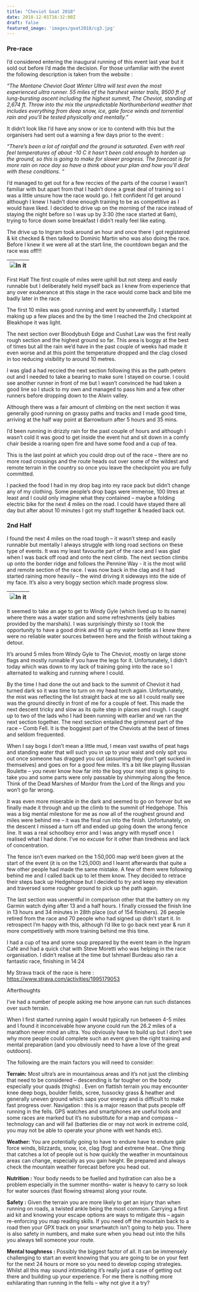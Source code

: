 ```yaml
---
title: "Cheviot Goat 2018"
date: 2018-12-01T16:32:00Z
draft: false
featured_image: 'images/goat2018/cg3.jpg'
---
```



### Pre-race
 
I’d considered entering the inaugural running of this event last year but it sold out before I’d made the decision. For those unfamiliar with the event the following description is taken from the website :

*“The Montane Cheviot Goat Winter Ultra will test even the most experienced ultra runner. 55 miles of the harshest winter trails, 9500 ft of lung-bursting ascent including the highest summit, The Cheviot, standing at 2,674 ft. Throw into the mix the unpredictable Northumberland weather that includes everything from deep snow, ice, gale force winds and torrential rain and you’ll be tested physically and mentally.”*

It didn’t look like I’d have any snow or ice to contend with this but the organisers had sent out a warning a few days prior to the event :

*“There’s been a lot of rainfall and the ground is saturated. Even with real feel temperatures of about -10 C it hasn't been cold enough to harden up the ground, so this is going to make for slower progress. The forecast is for more rain on race day so have a think about your plan and how you'll deal with these conditions. “*

I’d managed to get out for a few reccies of the parts of the course I wasn’t familiar with but apart from that I hadn’t done a great deal of training so I was a little unsure how the race would go. I felt confident I’d get around although I knew I hadn’t done enough training to be as competitive as I would have liked.
I decided to drive up on the morning of the race instead of staying the night before so I was up by 3:30 (the race started at 6am), trying to force down some breakfast I didn’t really feel like eating.

The drive up to Ingram took around an hour and once there I got registered & kit checked & then talked to Dominic Martin who was also doing the race.
Before I knew it we were all at the start line, the countdown began and the race was off!!!

| ![In it](/blog/images/goat2018/cg1.png)| 
|:--:|

First Half
The first couple of miles were uphill but not steep and easily runnable but I deliberately held myself back as I knew from experience that any over exuberance at this stage in the race would come back and bite me badly later in the race.

The first 10 miles was good running and went by uneventfully. I started making up a few places and the by the time I reached the 2nd checkpoint at Bleakhope it was light.

The next section over Bloodybush Edge and Cushat Law was the first really rough section and the highest ground so far. This area is boggy at the best of times but all the rain we’d have in the past couple of weeks had made it even worse and at this point the temperature dropped and the clag closed in too reducing visibility to around 10 metres.

I was glad a had reccied the next section following this as the path peters out and I needed to take a bearing to make sure I stayed on course. I could see another runner in front of me but I wasn’t convinced he had taken a good line so I stuck to my own and managed to pass him and a few other runners before dropping down to the Alwin valley.

Although there was a fair amount of climbing on the next section it was generally good running on grassy paths and tracks and I made good time, arriving at the half way point at Barrowburn after 5 hours and 35 mins. 

I’d been running in drizzly rain for the past couple of hours and although I wasn’t cold it was good to get inside the event hut and sit down in a comfy chair beside a roaring open fire and have some food and a cup of tea. 

This is the last point at which you could drop out of the race – there are no more road crossings and the route heads out over some of the wildest and remote terrain in the country so once you leave the checkpoint you are fully committed.

I packed the food I had in my drop bag into my race pack but didn’t change any of my clothing. Some people’s drop bags were immense, 100 litres at least and I could only imagine what they contained – maybe a folding electric bike for the next 4 miles on the road.  I could have stayed there all day but after about 10 minutes I got my stuff together & headed back out.

###  2nd Half

I found the next 4 miles on the road tough – it wasn’t steep and easily runnable but mentally I always struggle with long road sections on these type of events. It was my least favourite part of the race and I was glad when I was back off road and onto the next climb.
The next section climbs up onto the border ridge and follows the Pennine Way - it is the most wild and remote section of the race. I was now back in the clag and it had started raining more heavily – the wind driving it sideways into the side of my face. It’s also a very boggy section which made progress slow.

| ![In it](/blog/images/goat2018/cg2.png)| 
|:--:|

 
It seemed to take an age to get to Windy Gyle (which lived up to its name) where there was a water station and some refreshments (jelly babies provided by the marshals). I was surprisingly thirsty so I took the opportunity to have a good drink and fill up my water bottle as I knew there were no reliable water sources between here and the finish without taking a detour.

It’s around 5 miles from Windy Gyle to The Cheviot, mostly on large stone flags and mostly runnable if you have the legs for it. Unfortunately, I didn’t today which was down to my lack of training going into the race so I alternated to walking and running where I could.

By the time I had done the out and back to the summit of Cheviot it had turned dark so it was time to turn on my head torch again. Unfortunately, the mist was reflecting the list straight back at me so all I could really see was the ground directly in front of me for a couple of feet. This made the next descent tricky and slow as its quite step in places and rough. I caught up to two of the lads who I had been running with earlier and we ran the next section together.
The next section entailed the grimmest part of the race – Comb Fell. It is the boggiest part of the Cheviots at the best of times and seldom frequented. 

When I say bogs I don’t mean a little mud, I mean vast swaths of peat hags and standing water that will such you in up to your waist and only spit you out once someone has dragged you out (assuming they don’t get sucked in themselves) and goes on for a good few miles. It’s a bit like playing Russian Roulette – you never know how far into the bog your next step is going to take you and some parts were only passable by shimmying along the fence. Think of the Dead Marshes of Mordor from the Lord of the Rings and you won’t go far wrong.

It was even more miserable in the dark and seemed to go on forever but we finally made it through and up the climb to the summit of Hedgehope. This was a big mental milestone for me as now all of the roughest ground and miles were behind me – it was the final run into the finish. 
Unfortunately, on the descent I missed a turn off and ended up going down the wrong fence line. It was a real schoolboy error and I was angry with myself once I realised what I had done. I’ve no excuse for it other than tiredness and lack of concentration. 

The fence isn’t even marked on the 1:50,000 map we’d been given at the start of the event (it is on the 1:25,000) and I learnt afterwards that quite a few other people had made the same mistake. A few of them were following behind me and I called back up to let them know. They decided to retrace their steps back up Hedgehope but I decided to try and keep my elevation and traversed some rougher ground to pick up the path again.

The last section was uneventful in comparison other that the battery on my Garmin watch dying after 13 and a half hours. I finally crossed the finish line in 13 hours and 34 minutes in 28th place (out of 154 finishers). 26 people retired from the race and 70 people who had signed up didn’t start it.
In retrospect I’m happy with this, although I’d like to go back next year & run it more competitively with more training behind me this time. 

I had a cup of tea and some soup prepared by the event team in the Ingram Café and had a quick chat with Steve Moretti who was helping in the race organisation. I didn’t realise at the time but Ishmael Burdeau also ran a fantastic race, finishing in 14:24 

My Strava track of the race is here : https://www.strava.com/activities/1995179053 

Afterthoughts

I’ve had a number of people asking me how anyone can run such distances over such terrain. 

When I first started running again I would typically run between 4-5 miles and I found it inconceivable how anyone could run the 26.2 miles of a marathon never mind an ultra. You obviously have to build up but I don’t see why more people could complete such an event given the right training and mental preparation (and you obviously need to have a love of the great outdoors).

The following are the main factors you will need to consider:

**Terrain:**  Most ultra’s are in mountainous areas and it’s not just the climbing that need to be considered – descending is far tougher on the body especially your quads (thighs) . Even on flattish terrain you may encounter knee deep bogs, boulder fields, scree, tussocky grass & heather and generally uneven ground which saps your energy and is difficult to make fast progress over. 
Navigation : this is a major reason that puts people off running in the fells. GPS watches and smartphones are useful tools and some races are marked but it’s no substitute for a map and compass – technology can and will fail (batteries die or may not work in extreme cold, you may not be able to operate your phone with wet hands etc).

**Weather:** You are potentially going to have to endure have to endure gale force winds, blizzards, snow, ice, clag (fog) and extreme heat.. One thing that catches a lot of people out is how quickly the weather in mountainous areas can change, especially as you gain height. Be prepared and always check the mountain weather forecast before you head out.

**Nutrition :** Your body needs to be fuelled and hydration can also be a problem especially in the summer months– water is heavy to carry so look for water sources (fast flowing streams) along your route.

**Safety :** Given the terrain you are more likely to get an injury than when running on roads, a twisted ankle being the most common. Carrying a first aid kit and knowing your escape options are ways to mitigate this – again re-enforcing you map reading skills. If you need off the mountain back to a road then your GPX track on your smartwatch isn’t going to help you. There is also safety in numbers, and make sure when you head out into the hills you always tell someone your route.

**Mental toughness :** Possibly the biggest factor of all. It can be immensely challenging to start an event knowing that you are going to be on your feet for the next 24 hours or more so you need to develop coping strategies. 
Whilst all this may sound intimidating it’s really just a case of getting out there and building up your experience. For me there is nothing more exhilarating than running in the fells – why not give it a try?


